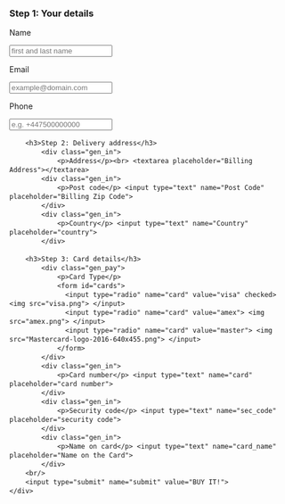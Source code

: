 <!DOCTYPE html>
<html>
<head>
	<title>Product</title>
	<link rel="stylesheet" type="text/css" href="">
	<link href="https://fonts.googleapis.com/css?family=Open+Sans+Condensed:300" rel="stylesheet" type='text/css'>
	<link href="https://fonts.googleapis.com/css?family=Muli" rel="stylesheet" type='text/css'>
</head>
<body>
    <div class="holder">
		<h3>Step 1: Your details</h3>
			<div class="gen_in">
				<p>Name</p> <input type="text" name="name" placeholder="first and last name">
			</div>
			<div class="gen_in">
				<p>Email</p> <input type="text" name="email" placeholder="example@domain.com">
			</div>
			<div class="gen_in">
				<p>Phone</p> <input type="text" name="phone" placeholder="e.g. +447500000000">
			</div>

		<h3>Step 2: Delivery address</h3>
			<div class="gen_in">
				<p>Address</p><br> <textarea placeholder="Billing Address"></textarea>
			<div class="gen_in">
				<p>Post code</p> <input type="text" name="Post Code"  placeholder="Billing Zip Code">
			</div>
			<div class="gen_in">
				<p>Country</p> <input type="text" name="Country" placeholder="country">
			</div>

		<h3>Step 3: Card details</h3>
			<div class="gen_pay">
				<p>Card Type</p>
				<form id="cards">
				  <input type="radio" name="card" value="visa" checked> <img src="visa.png"> </input>
				  <input type="radio" name="card" value="amex"> <img src="amex.png"> </input>
				  <input type="radio" name="card" value="master"> <img src="Mastercard-logo-2016-640x455.png"> </input>
				</form> 
			</div>
			<div class="gen_in">
				<p>Card number</p> <input type="text" name="card" placeholder="card number">
			</div>
			<div class="gen_in">
				<p>Security code</p> <input type="text" name="sec_code" placeholder="security code">
			</div>
			<div class="gen_in">
				<p>Name on card</p> <input type="text" name="card_name" placeholder="Name on the Card">
			</div>
		<br/>
		<input type="submit" name="submit" value="BUY IT!">
	</div>
</body>
</html>
